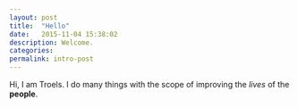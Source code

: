 ```yaml
---
layout: post
title:  "Hello"
date:   2015-11-04 15:38:02
description: Welcome.
categories:
permalink: intro-post
---
```


Hi, I am Troels. I do many things with the scope of improving the *lives* of the **people**.

